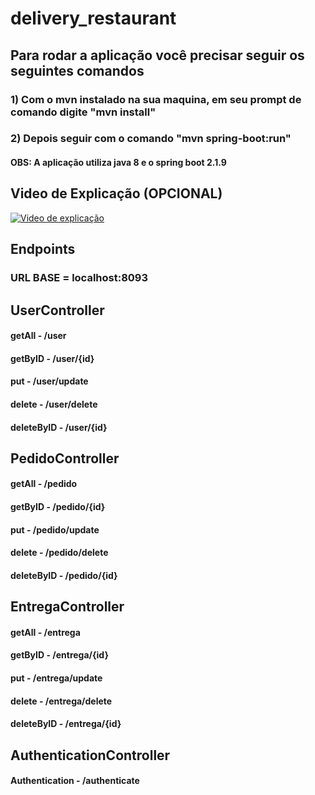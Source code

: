 # delivery_restaurant

## Para rodar a aplicação você precisar seguir os seguintes comandos

### 1) Com o mvn instalado na sua maquina, em seu prompt de comando digite "mvn install"
### 2) Depois seguir com o comando "mvn spring-boot:run"

#### OBS: A aplicação utiliza java 8 e o spring boot 2.1.9

## Video de Explicação (OPCIONAL)
[![Video de explicação](https://img.youtube.com/vi/JF_08IcAVBA/0.jpg)](https://www.youtube.com/watch?v=JF_08IcAVBA)
## Endpoints 

### URL BASE = localhost:8093

## UserController 

#### getAll - /user
#### getByID - /user/{id}
#### put - /user/update
#### delete - /user/delete
#### deleteByID - /user/{id}

## PedidoController 

#### getAll - /pedido
#### getByID - /pedido/{id}
#### put - /pedido/update
#### delete - /pedido/delete
#### deleteByID - /pedido/{id}

## EntregaController 

#### getAll - /entrega
#### getByID - /entrega/{id}
#### put - /entrega/update
#### delete - /entrega/delete
#### deleteByID - /entrega/{id}

## AuthenticationController 

#### Authentication - /authenticate



